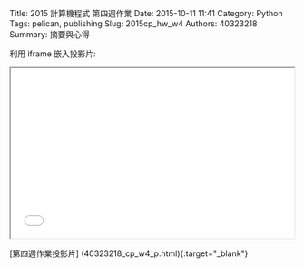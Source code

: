 Title: 2015 計算機程式 第四週作業
Date: 2015-10-11 11:41
Category: Python
Tags: pelican, publishing
Slug: 2015cp_hw_w4
Authors: 40323218
Summary: 摘要與心得
 
利用 iframe 嵌入投影片:

<iframe src="40323218_cp_w4_p.html" width="500" height="300"></iframe>

[第四週作業投影片]
(40323218_cp_w4_p.html){:target="_blank"}